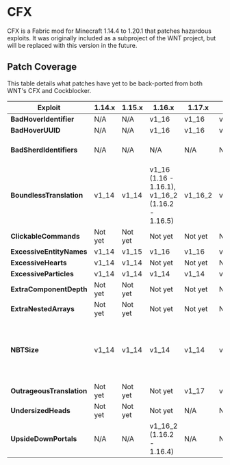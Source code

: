 # CFX
CFX is a Fabric mod for Minecraft 1.14.4 to 1.20.1 that patches hazardous exploits. It was originally included as a subproject of the WNT project, but will be replaced with this version in the future.

## Patch Coverage
This table details what patches have yet to be back-ported from both WNT's CFX and Cockblocker.

| Exploit                   | 1.14.x  | 1.15.x  | 1.16.x                                           | 1.17.x  | 1.18.x  | 1.19.x                                           | 1.20.x                | 
|---------------------------|---------|---------|--------------------------------------------------|---------|---------|--------------------------------------------------|-----------------------|
| **BadHoverIdentifier**    | N/A     | N/A     | v1_16                                            | v1_16   | v1_16   | N/A                                              | N/A                   |
| **BadHoverUUID**          | N/A     | N/A     | v1_16                                            | v1_16   | v1_16   | N/A                                              | N/A                   |
| **BadSherdIdentifiers**   | N/A     | N/A     | N/A                                              | N/A     | N/A     | N/A                                              | v1_20 (1.20 - 1.20.1) |
| **BoundlessTranslation**  | v1_14   | v1_14   | v1_16 (1.16 - 1.16.1), v1_16_2 (1.16.2 - 1.16.5) | v1_16_2 | v1_16_2 | v1_19 (1.19 - 1.19.2)                            | N/A                   |
| **ClickableCommands**     | Not yet | Not yet | Not yet                                          | Not yet | Not yet | Not yet                                          | Not yet               |
| **ExcessiveEntityNames**  | v1_14   | v1_15   | v1_16                                            | v1_16   | v1_16   | v1_19                                            | v1_19                 |
| **ExcessiveHearts**       | v1_14   | v1_14   | Not yet                                          | Not yet | Not yet | Not yet                                          | Not yet               |
| **ExcessiveParticles**    | v1_14   | v1_14   | v1_14                                            | v1_14   | v1_14   | v1_14                                            | v1_14                 |
| **ExtraComponentDepth**   | Not yet | Not yet | Not yet                                          | Not yet | Not yet | Not yet                                          | Not yet               |
| **ExtraNestedArrays**     | Not yet | Not yet | Not yet                                          | Not yet | Not yet | Not yet                                          | Not yet               |
| **NBTSize**               | v1_14   | v1_14   | v1_14                                            | v1_14   | v1_14   | v1_14 (1.19 - 1.19.2), v1_19_3 (1.19.3 - 1.19.4) | v1_19_3               |
| **OutrageousTranslation** | Not yet | Not yet | Not yet                                          | v1_17   | v1_17   | v1_19                                            | v1_19                 |
| **UndersizedHeads**       | Not yet | Not yet | Not yet                                          | N/A     | N/A     | N/A                                              | N/A                   |
| **UpsideDownPortals**     | N/A     | N/A     | v1_16_2 (1.16.2 - 1.16.4)                        | N/A     | N/A     | N/A                                              | N/A                   |